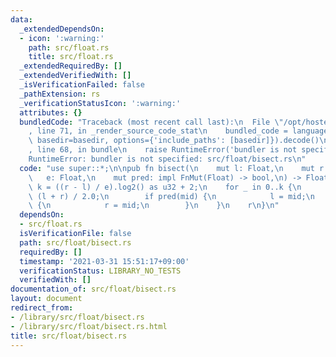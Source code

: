 ```yaml
---
data:
  _extendedDependsOn:
  - icon: ':warning:'
    path: src/float.rs
    title: src/float.rs
  _extendedRequiredBy: []
  _extendedVerifiedWith: []
  _isVerificationFailed: false
  _pathExtension: rs
  _verificationStatusIcon: ':warning:'
  attributes: {}
  bundledCode: "Traceback (most recent call last):\n  File \"/opt/hostedtoolcache/Python/3.9.5/x64/lib/python3.9/site-packages/onlinejudge_verify/documentation/build.py\"\
    , line 71, in _render_source_code_stat\n    bundled_code = language.bundle(stat.path,\
    \ basedir=basedir, options={'include_paths': [basedir]}).decode()\n  File \"/opt/hostedtoolcache/Python/3.9.5/x64/lib/python3.9/site-packages/onlinejudge_verify/languages/user_defined.py\"\
    , line 68, in bundle\n    raise RuntimeError('bundler is not specified: {}'.format(path.as_posix()))\n\
    RuntimeError: bundler is not specified: src/float/bisect.rs\n"
  code: "use super::*;\n\npub fn bisect(\n    mut l: Float,\n    mut r: Float,\n \
    \   e: Float,\n    mut pred: impl FnMut(Float) -> bool,\n) -> Float {\n    let\
    \ k = ((r - l) / e).log2() as u32 + 2;\n    for _ in 0..k {\n        let mid =\
    \ (l + r) / 2.0;\n        if pred(mid) {\n            l = mid;\n        } else\
    \ {\n            r = mid;\n        }\n    }\n    r\n}\n"
  dependsOn:
  - src/float.rs
  isVerificationFile: false
  path: src/float/bisect.rs
  requiredBy: []
  timestamp: '2021-03-31 15:51:17+09:00'
  verificationStatus: LIBRARY_NO_TESTS
  verifiedWith: []
documentation_of: src/float/bisect.rs
layout: document
redirect_from:
- /library/src/float/bisect.rs
- /library/src/float/bisect.rs.html
title: src/float/bisect.rs
---
```

